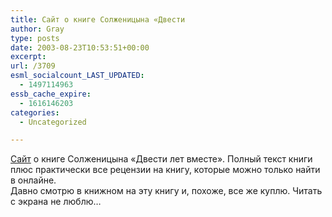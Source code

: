 ```yaml
---
title: Сайт о книге Солженицына «Двести
author: Gray
type: posts
date: 2003-08-23T10:53:51+00:00
excerpt:
url: /3709
esml_socialcount_LAST_UPDATED:
  - 1497114963
essb_cache_expire:
  - 1616146203
categories:
  - Uncategorized

---
```








<a href="http://sila.by.ru/" target="_blank">Сайт</a> о книге Солженицына &#171;Двести лет вместе&#187;. Полный текст книги плюс практически все рецензии на книгу, которые можно только найти в онлайне.  
Давно смотрю в книжном на эту книгу и, похоже, все же куплю. Читать с экрана не люблю&#8230;